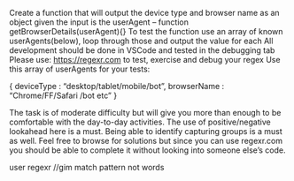 Create a function that will output the device type and browser name as an object given the input is the userAgent – function getBrowserDetails(userAgent){}
To test the function use an array of known userAgents(below), loop through those and output the value for each
All development should be done in VSCode and tested in the debugging tab
Please use: https://regexr.com to test, exercise  and debug your regex
Use this array of userAgents for your tests:

{
deviceType : “desktop/tablet/mobile/bot”,
browserName : “Chrome/FF/Safari /bot etc”
}

The task is of moderate difficulty but will give you more than enough to be comfortable with the day-to-day activities. The use of positive/negative lookahead here is a must. Being able to identify capturing groups is a must as well. Feel free to browse for solutions but since you can use regexr.com you should be able to complete it without looking into someone else’s  code.
 
 user regexr //gim
 match pattern not words 